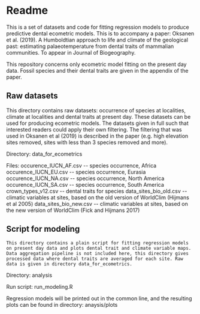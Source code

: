 # Readme

This is a set of datasets and code for fitting regression models to produce predictive dental ecometric models. This is to accompany a paper:
Oksanen et al. (2019). A Humboldtian approach to life and climate of the geological past: estimating palaeotemperature from dental traits of mammalian communities. To appear in Journal of Biogeography.

This repository concerns only ecometric model fitting on the present day data. Fossil species and their dental traits are given in the appendix of the paper.

## Raw datasets
	
This directory contains raw datasets: occurrence of species at localities, climate at localities and dental traits at present day. These datasets can be used for producing ecometric models. The datasets given in full such that interested readers could apply their own filtering. The filtering that was used in Oksanen et al (2019) is described in the paper (e.g. high elevation sites removed, sites with less than 3 species removed and more).

Directory:
	data_for_ecometrics
	
Files:
	occurence_IUCN_AF.csv -- species occurrence, Africa
	occurence_IUCN_EU.csv -- species occurrence, Eurasia
	occurence_IUCN_NA.csv -- species occurrence, North America
	occurence_IUCN_SA.csv -- species occurrence, South America
	crown_types_v12.csv -- dental traits for species
	data_sites_bio_old.csv -- climatic variables at sites, based on the old version of WorldClim (Hijmans et al 2005)
	data_sites_bio_new.csv -- climatic variables at sites, based on the new version of WorldClim (Fick and Hijmans 2017)

## Script for modeling

	This directory contains a plain script for fitting regression models on present day data and plots dental trait and climate variable maps.
	Data aggregation pipeline is not included here, this directory gives processed data where dental traits are averaged for each site. Raw data is given in directory data_for_ecometrics.
	
Directory:
	analysis
	
Run script:
	run_modeling.R
	
Regression models will be printed out in the common line, and the resulting plots can be found in directory:
	anaysis/plots